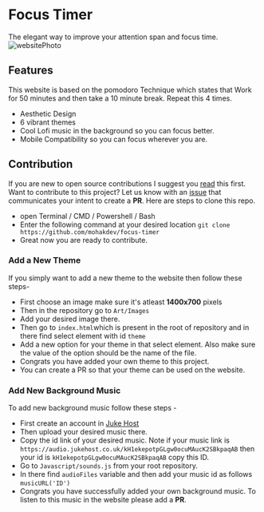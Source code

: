 # Focus Timer
The elegant way to improve your attention span and focus time.
![websitePhoto](https://i.imgur.com/eaLXIoo.jpeg)

## Features
This website is based on the pomodoro Technique which states that Work for 50 minutes and then take a 10 minute break. Repeat this 4 times.
- Aesthetic Design
- 6 vibrant themes
- Cool Lofi music in the background so you can focus better.
- Mobile Compatibility so you can focus wherever you are.

## Contribution
If you are new to open source contributions I suggest you [read](https://opensource.guide/) this first. 
Want to contribute to this project? Let us know with an [issue](https://github.com/mohakdev/focus-timer/issues?q=is%3Aissue+is%3Aopen) that communicates your intent to create a **PR**.
Here are steps to clone this repo.
- open Terminal / CMD / Powershell / Bash
- Enter the following command at your desired location `git clone https://github.com/mohakdev/focus-timer`
- Great now you are ready to contribute.

### Add a New Theme
If you simply want to add a new theme to the website then follow these steps-
- First choose an image make sure it's atleast **1400x700** pixels
- Then in the repository go to `Art/Images`
- Add your desired image there.
- Then go to `index.html`which is present in the root of repository and in there find select element with id `theme`
- Add a new option for your theme in that select element. Also make sure the value of the option should be the name of the file.
- Congrats you have added your own theme to this project.
- You can create a PR so that your theme can be used on the website.

### Add New Background Music
To add new background music follow these steps -
- First create an account in [Juke Host](https://jukehost.co.uk/)
- Then upload your desired music there.
- Copy the id link of your desired music. Note if your music link is `https://audio.jukehost.co.uk/kH1ekepotpGLgw0ocuMAucK2SBkpaqAB` then your id is `kH1ekepotpGLgw0ocuMAucK2SBkpaqAB` copy this ID.
- Go to `Javascript/sounds.js` from your root repository.
- In there find `audioFiles` variable and then add your music id as follows `musicURL('ID')`
- Congrats you have successfully added your own background music. To listen to this music in the website please add a **PR**.
